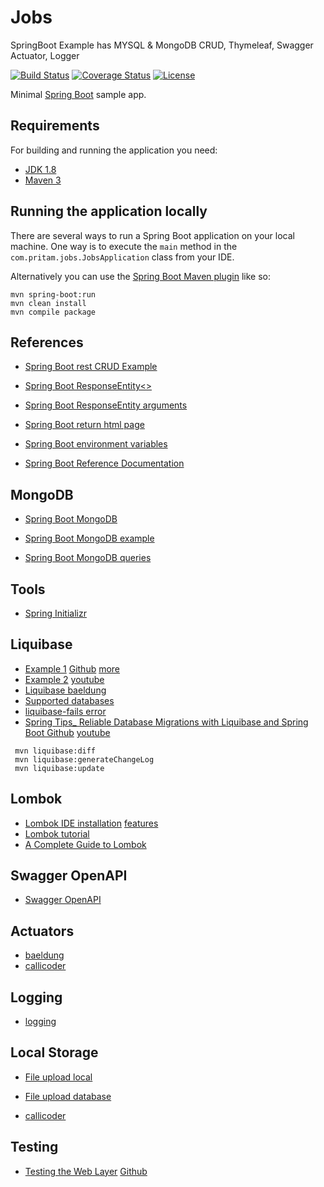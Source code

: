 # Jobs
SpringBoot Example has MYSQL &amp; MongoDB CRUD, Thymeleaf, Swagger Actuator, Logger

[![Build Status](https://travis-ci.org/pritamkhose/jobs.svg?branch=master)](https://travis-ci.org/pritamkhose/jobs)
[![Coverage Status](https://coveralls.io/repos/github/pritamkhose/jobs/badge.svg?branch=master)](https://coveralls.io/github/pritamkhose/jobs?branch=main)
[![License](http://img.shields.io/:license-apache-blue.svg)](http://www.apache.org/licenses/LICENSE-2.0.html)

Minimal [Spring Boot](http://projects.spring.io/spring-boot/) sample app.

## Requirements

For building and running the application you need:

- [JDK 1.8](http://www.oracle.com/technetwork/java/javase/downloads/jdk8-downloads-2133151.html)
- [Maven 3](https://maven.apache.org)

## Running the application locally

There are several ways to run a Spring Boot application on your local machine. One way is to execute the `main` method in the `com.pritam.jobs.JobsApplication` class from your IDE.

Alternatively you can use the [Spring Boot Maven plugin](https://docs.spring.io/spring-boot/docs/current/reference/html/build-tool-plugins-maven-plugin.html) like so:

```shell
mvn spring-boot:run
mvn clean install
mvn compile package
```


## References
* [Spring Boot rest CRUD Example](https://stackoverflow.com/questions/28228068/spring-boot-full-rest-crud-example)

* [Spring Boot ResponseEntity<>](https://stackoverflow.com/questions/44497859/is-it-better-to-pass-back-string-or-object-in-the-responseentity)

* [Spring Boot ResponseEntity arguments](https://stackoverflow.com/questions/56780107/cannot-infer-type-arguments-for-responseentity)

* [Spring Boot return html page](https://stackoverflow.com/questions/38700790/how-to-return-a-html-page-from-a-restful-controller-in-spring-boot)

* [Spring Boot environment variables](https://stackoverflow.com/questions/42426438/how-to-set-system-environment-variables-in-applicaton-properties-the-12-factor-w)

* [Spring Boot Reference Documentation](https://docs.spring.io/spring-boot/docs/current/reference/html/index.html)

## MongoDB
* [Spring Boot MongoDB](https://www.journaldev.com/18156/spring-boot-mongodb)

* [Spring Boot MongoDB example](https://www.codementor.io/gtommee97/rest-api-java-spring-boot-and-mongodb-j7nluip8d)

* [Spring Boot MongoDB queries](https://www.baeldung.com/queries-in-spring-data-mongodb)
	

## Tools
* [Spring Initializr](https://start.spring.io/)

## Liquibase
* [Example 1](https://docs.liquibase.com/tools-integrations/springboot/using-springboot-with-maven.html) [Github](https://github.com/serlesen/backend-social-network/tree/chapter_6) [more](https://docs.liquibase.com/change-types/sql.html)
* [Example 2](https://github.com/serlesen/backend-social-network) [youtube](https://www.youtube.com/watch?v=uegLZi7-sGc)
* [Liquibase baeldung](https://www.baeldung.com/liquibase-refactor-schema-of-java-app)
* [Supported databases](https://www.liquibase.org/get-started/databases)
* [liquibase-fails error](https://stackoverflow.com/questions/32350054/liquibase-fails-if-computer-is-not-connected-to-internet)
* [Spring Tips_ Reliable Database Migrations with Liquibase and Spring Boot Github](https://github.com/spring-tips/liquibase/blob/master/script.md) [youtube](https://www.youtube.com/watch?v=YhicwD489xQ)
```shell
 mvn liquibase:diff
 mvn liquibase:generateChangeLog
 mvn liquibase:update
```

## Lombok
* [Lombok IDE installation](https://www.baeldung.com/lombok-ide) [features](https://projectlombok.org/features/all)
* [Lombok tutorial](https://medium.com/@udith.indrakantha/say-bye-bye-to-annoying-getters-setters-shorten-your-java-code-with-lombok-d656ae66e163)
* [A Complete Guide to Lombok](https://auth0.com/blog/a-complete-guide-to-lombok/)

## Swagger OpenAPI
* [Swagger OpenAPI](https://www.baeldung.com/spring-rest-openapi-documentation)

## Actuators
* [baeldung](https://www.baeldung.com/spring-boot-actuators)
* [callicoder](https://www.callicoder.com/spring-boot-actuator/)

## Logging
* [logging](https://www.baeldung.com/spring-boot-logging)

## Local Storage
* [File upload local](https://www.bezkoder.com/spring-boot-file-upload/)

* [File upload database](https://www.bezkoder.com/spring-boot-upload-file-database/)

* [callicoder](https://www.callicoder.com/spring-boot-file-upload-download-rest-api-example/)

## Testing
* [Testing the Web Layer](https://spring.io/guides/gs/testing-web/) [Github](https://github.com/spring-guides/gs-testing-web/tree/main/complete)